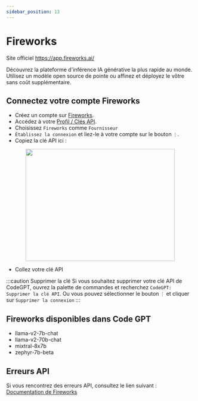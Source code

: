 ```yaml
---
sidebar_position: 13
---
```


# Fireworks
Site officiel https://app.fireworks.ai/

Découvrez la plateforme d'inférence IA générative la plus rapide au monde. Utilisez un modèle open source de pointe ou affinez et déployez le vôtre sans coût supplémentaire.

## Connectez votre compte Fireworks
- Créez un compte sur [Fireworks](https://app.fireworks.ai/login).
- Accédez à votre [Profil / Clés API](https://app.fireworks.ai/users?tab=apps).
- Choisissez `Fireworks` comme `Fournisseur`
- `Établissez la connexion` et liez-le à votre compte sur le bouton `⋮`.
- Copiez la clé API ici :

<p align="center">
      <img width="400" height="300" src="https://github.com/davila7/code-gpt-docs/assets/37567214/e2b9485f-d2d8-4c35-99f4-fecce81ffeb0" />
</p>
 
- Collez votre clé API

:::caution Supprimer la clé
Si vous souhaitez supprimer votre clé API de CodeGPT, ouvrez la palette de commandes et recherchez `CodeGPT: Supprimer la clé API`. Ou vous pouvez sélectionner le bouton `⋮` et cliquer sur `Supprimer la connexion`
:::

## Fireworks disponibles dans Code GPT
- llama-v2-7b-chat
- llama-v2-70b-chat
- mixtral-8x7b
- zephyr-7b-beta

## Erreurs API
Si vous rencontrez des erreurs API, consultez le lien suivant : [Documentation de Fireworks](https://readme.fireworks.ai/docs)

